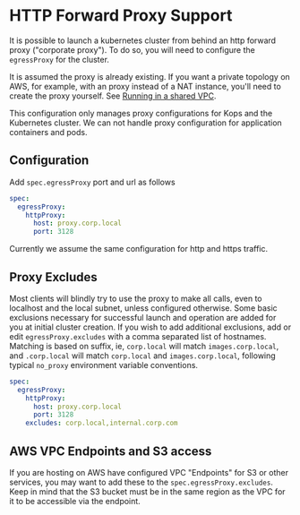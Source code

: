 
HTTP Forward Proxy Support
==========================

It is possible to launch a kubernetes cluster from behind an http forward proxy ("corporate proxy").  To do so, you will need to configure the `egressProxy` for the cluster.

It is assumed the proxy is already existing.  If you want a private topology on AWS, for example, with an proxy instead of a NAT instance, you'll need to create the proxy yourself.  See [Running in a shared VPC](run_in_existing_vpc.md).

This configuration only manages proxy configurations for Kops and the Kubernetes cluster.  We can not handle proxy configuration for application containers and pods.

## Configuration

Add `spec.egressProxy` port and url as follows

``` yaml
spec:
  egressProxy:
    httpProxy:
      host: proxy.corp.local
      port: 3128
```

Currently we assume the same configuration for http and https traffic.

## Proxy Excludes

Most clients will blindly try to use the proxy to make all calls, even to localhost and the local subnet, unless configured otherwise.  Some basic exclusions necessary for successful launch and operation are added for you at initial cluster creation.  If you wish to add additional exclusions, add or edit `egressProxy.excludes` with a comma separated list of hostnames.  Matching is based on suffix, ie, `corp.local` will match `images.corp.local`, and `.corp.local` will match `corp.local` and `images.corp.local`, following typical `no_proxy` environment variable conventions.

``` yaml
spec:
  egressProxy:
    httpProxy:
      host: proxy.corp.local
      port: 3128
    excludes: corp.local,internal.corp.com
```

## AWS VPC Endpoints and S3 access

If you are hosting on AWS have configured VPC "Endpoints" for S3 or other services, you may want to add these to the `spec.egressProxy.excludes`.  Keep in mind that the S3 bucket must be in the same region as the VPC for it to be accessible via the endpoint.
